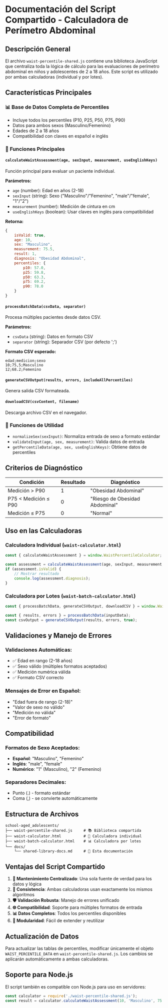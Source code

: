 # Documentación del Script Compartido - Calculadora de Perímetro Abdominal

## Descripción General

El archivo `waist-percentile-shared.js` contiene una biblioteca JavaScript que centraliza toda la lógica de cálculo para las evaluaciones de perímetro abdominal en niños y adolescentes de 2 a 18 años. Este script es utilizado por ambas calculadoras (individual y por lotes).

## Características Principales

### 📊 **Base de Datos Completa de Percentiles**
- Incluye todos los percentiles (P10, P25, P50, P75, P90)
- Datos para ambos sexos (Masculino/Femenino)
- Edades de 2 a 18 años
- Compatibilidad con claves en español e inglés

### 🔧 **Funciones Principales**

#### `calculateWaistAssessment(age, sexInput, measurement, useEnglishKeys)`
Función principal para evaluar un paciente individual.

**Parámetros:**
- `age` (number): Edad en años (2-18)
- `sexInput` (string): Sexo ("Masculino"/"Femenino", "male"/"female", "1"/"2")
- `measurement` (number): Medición de cintura en cm
- `useEnglishKeys` (boolean): Usar claves en inglés para compatibilidad

**Retorna:**
```javascript
{
    isValid: true,
    age: 10,
    sex: "Masculino",
    measurement: 75.5,
    result: 1,
    diagnosis: "Obesidad Abdominal",
    percentiles: {
        p10: 57.0,
        p25: 59.8,
        p50: 63.3,
        p75: 69.2,
        p90: 78.0
    }
}
```

#### `processBatchData(csvData, separator)`
Procesa múltiples pacientes desde datos CSV.

**Parámetros:**
- `csvData` (string): Datos en formato CSV
- `separator` (string): Separador CSV (por defecto ';')

**Formato CSV esperado:**
```
edad;medicion;sexo
10;75,5;Masculino
12;68.2;Femenino
```

#### `generateCSVOutput(results, errors, includeAllPercentiles)`
Genera salida CSV formateada.

#### `downloadCSV(csvContent, filename)`
Descarga archivo CSV en el navegador.

### 🔄 **Funciones de Utilidad**

- `normalizeSex(sexInput)`: Normaliza entrada de sexo a formato estándar
- `validateInput(age, sex, measurement)`: Valida datos de entrada
- `getPercentileData(age, sex, useEnglishKeys)`: Obtiene datos de percentiles

## Criterios de Diagnóstico

| Condición | Resultado | Diagnóstico |
|-----------|-----------|-------------|
| Medición > P90 | 1 | "Obesidad Abdominal" |
| P75 < Medición ≤ P90 | 0 | "Riesgo de Obesidad Abdominal" |
| Medición ≤ P75 | 0 | "Normal" |

## Uso en las Calculadoras

### Calculadora Individual (`waist-calculator.html`)
```javascript
const { calculateWaistAssessment } = window.WaistPercentileCalculator;

const assessment = calculateWaistAssessment(age, sexInput, measurement, true);
if (assessment.isValid) {
    // Mostrar resultado
    console.log(assessment.diagnosis);
}
```

### Calculadora por Lotes (`waist-batch-calculator.html`)
```javascript
const { processBatchData, generateCSVOutput, downloadCSV } = window.WaistPercentileCalculator;

const { results, errors } = processBatchData(inputData);
const csvOutput = generateCSVOutput(results, errors, true);
```

## Validaciones y Manejo de Errores

### Validaciones Automáticas:
- ✅ Edad en rango (2-18 años)
- ✅ Sexo válido (múltiples formatos aceptados)
- ✅ Medición numérica válida
- ✅ Formato CSV correcto

### Mensajes de Error en Español:
- "Edad fuera de rango (2-18)"
- "Valor de sexo no válido"
- "Medición no válida"
- "Error de formato"

## Compatibilidad

### Formatos de Sexo Aceptados:
- **Español**: "Masculino", "Femenino"
- **Inglés**: "male", "female" 
- **Numérico**: "1" (Masculino), "2" (Femenino)

### Separadores Decimales:
- Punto (.) - formato estándar
- Coma (,) - se convierte automáticamente

## Estructura de Archivos

```
school-aged_adolescents/
├── waist-percentile-shared.js     # 📚 Biblioteca compartida
├── waist-calculator.html          # 👤 Calculadora individual
├── waist-batch-calculator.html    # 📊 Calculadora por lotes
└── docs/
    └── shared-library-docs.md     # 📖 Esta documentación
```

## Ventajas del Script Compartido

1. **🔄 Mantenimiento Centralizado**: Una sola fuente de verdad para los datos y lógica
2. **📏 Consistencia**: Ambas calculadoras usan exactamente los mismos algoritmos
3. **🛡️ Validación Robusta**: Manejo de errores unificado
4. **🌐 Compatibilidad**: Soporte para múltiples formatos de entrada
5. **📊 Datos Completos**: Todos los percentiles disponibles
6. **🔧 Modularidad**: Fácil de extender y reutilizar

## Actualización de Datos

Para actualizar las tablas de percentiles, modificar únicamente el objeto `WAIST_PERCENTILE_DATA` en `waist-percentile-shared.js`. Los cambios se aplicarán automáticamente a ambas calculadoras.

## Soporte para Node.js

El script también es compatible con Node.js para uso en servidores:

```javascript
const calculator = require('./waist-percentile-shared.js');
const result = calculator.calculateWaistAssessment(10, 'Masculino', 75.5);
```
